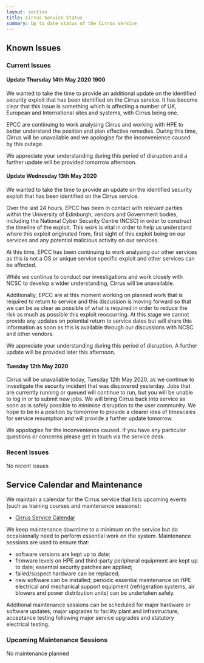 ```yaml
---
layout: section
title: Cirrus Service Status
summary: Up to date status of the Cirrus service
---
```


## Known Issues

### Current Issues

#### Update Thursday 14th May 2020 1900

We wanted to take the time to provide an additional update on the identified security exploit that has been identified on the Cirrus service. 
It has become clear that this issue is something which is affecting a number of UK, European and International sites and systems, with Cirrus being one.
 
EPCC are continuing to work analysing Cirrus and working with HPE to better understand the position and plan effective remedies.
During this time, Cirrus will be unavailable and we apologise for the inconvenience caused by this outage.

We appreciate your understanding during this period of disruption and a further update will be provided tomorrow afternoon.


#### Update Wednesday 13th May 2020

We wanted to take the time to provide an update on the identified security exploit that has been identified on the Cirrus service.

Over the last 24 hours, EPCC has been in contact with relevant parties within the University of Edinburgh, vendors and Government bodies, including the National Cyber Security Centre (NCSC) in order to construct the timeline of the exploit. This work is vital in order to help us understand where this exploit originated from, first sight of this exploit being on our services and any potential malicious activity on our services.

At this time, EPCC has been continuing to work analysing our other services as this is not a OS or unique service specific exploit and other services can be affected.

While we continue to conduct our investigations and work closely with NCSC to develop a wider understanding, Cirrus will be unavailable.

Additionally, EPCC are at this moment working on planned work that is required to return to service and this discussion is moving forward so that we can be as clear as possible of what is required in order to reduce the risk as much as possible this exploit reoccurring. At this stage we cannot provide any updates on potential return to service dates but will share this information as soon as this is available through our discussions with NCSC and other vendors.

We appreciate your understanding during this period of disruption. A further update will be provided later this afternoon. 

#### Tuesday 12th May 2020

Cirrus will be unavailable today, Tuesday 12th May 2020,  as we continue to investigate the security incident that was discovered yesterday.  Jobs that are currently running or queued will continue to run, but you will be unable to log in or to submit new jobs.  We will bring Cirrus back into service as soon as is safely possible to minimise disruption to the user community.  We hope to be in a position by tomorrow to provide a clearer idea of timescales for service resumption  and will provide a further update tomorrow.

We appologise for the inconvenience caused.  If you have any particular questions or concerns please get in touch via the service desk.

### Recent Issues

No recent issues

## Service Calendar and Maintenance

We maintain a calendar for the Cirrus service that lists upcoming events (such
as training courses and maintenance sessions):

- [Cirrus Service Calendar](calendar.html)

We keep maintenance downtime to a minimum on the service but do occaisionally
need to perform essential work on the system. Maintenance sessions are used to 
ensure that:

* software versions are kept up to date;
* firmware levels on HPE and third-party peripheral equipment are kept up to date;
essential security patches are applied;
* failed/suspect hardware can be replaced;
* new software can be installed;
periodic essential maintenance on HPE electrical and mechanical support equipment (refrigeration systems, air blowers and power distribution units) can be undertaken safely.

Additional maintenance sessions can be scheduled for major hardware or software updates; major upgrades to facility plant and infrastructure; acceptance testing following major service upgrades and statutory electrical testing.

### Upcoming Maintenance Sessions

No maintenance planned





